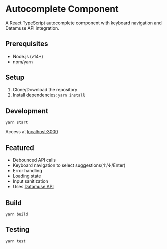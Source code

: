 # Autocomplete Component

A React TypeScript autocomplete component with keyboard navigation and Datamuse API integration.

## Prerequisites
- Node.js (v14+)
- npm/yarn

## Setup
1. Clone/Download the repository
2. Install dependencies:
  ```yarn install```

## Development
```yarn start```

Access at [localhost:3000](http://localhost:3000)

## Featured
- Debounced API calls
- Keyboard navigation to select suggestions(↑/↓/Enter)
- Error handling
- Loading state
- Input sanitization
- Uses [Datamuse API](https://www.datamuse.com/api/)

## Build
```yarn build```

## Testing
```yarn test```